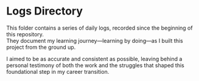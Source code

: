 # Logs Directory

This folder contains a series of daily logs, recorded since the beginning of this repository.  
They document my learning journey—learning by doing—as I built this project from the ground up.

I aimed to be as accurate and consistent as possible, leaving behind a personal testimony of both the work and the struggles that shaped this foundational step in my career transition.